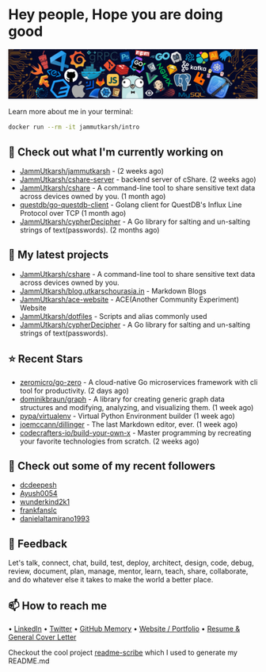 # Hey people, Hope you are doing good

![Image](https://github.com/JammUtkarsh/jammutkarsh/blob/main/github-banner.png?raw=true)

Learn more about me in your terminal:

```bash
docker run --rm -it jammutkarsh/intro
```

## 👷 Check out what I'm currently working on

- [JammUtkarsh/jammutkarsh](https://github.com/JammUtkarsh/jammutkarsh) -  (2 weeks ago)
- [JammUtkarsh/cshare-server](https://github.com/JammUtkarsh/cshare-server) - backend server of cShare. (2 weeks ago)
- [JammUtkarsh/cshare](https://github.com/JammUtkarsh/cshare) - A command-line tool to share sensitive text data across devices owned by you. (1 month ago)
- [questdb/go-questdb-client](https://github.com/questdb/go-questdb-client) - Golang client for QuestDB&#39;s Influx Line Protocol over TCP (1 month ago)
- [JammUtkarsh/cypherDecipher](https://github.com/JammUtkarsh/cypherDecipher) - A Go library for salting and un-salting strings of text(passwords). (2 months ago)

## 🌱 My latest projects

- [JammUtkarsh/cshare](https://github.com/JammUtkarsh/cshare) - A command-line tool to share sensitive text data across devices owned by you.
- [JammUtkarsh/blog.utkarschourasia.in](https://github.com/JammUtkarsh/blog.utkarschourasia.in) - Markdown Blogs
- [JammUtkarsh/ace-website](https://github.com/JammUtkarsh/ace-website) - ACE(Another Community Experiment) Website
- [JammUtkarsh/dotfiles](https://github.com/JammUtkarsh/dotfiles) - Scripts and alias commonly used
- [JammUtkarsh/cypherDecipher](https://github.com/JammUtkarsh/cypherDecipher) - A Go library for salting and un-salting strings of text(passwords).

## ⭐ Recent Stars

- [zeromicro/go-zero](https://github.com/zeromicro/go-zero) - A cloud-native Go microservices framework with cli tool for productivity. (2 days ago)
- [dominikbraun/graph](https://github.com/dominikbraun/graph) - A library for creating generic graph data structures and modifying, analyzing, and visualizing them. (1 week ago)
- [pypa/virtualenv](https://github.com/pypa/virtualenv) - Virtual Python Environment builder (1 week ago)
- [joemccann/dillinger](https://github.com/joemccann/dillinger) - The last Markdown editor, ever. (1 week ago)
- [codecrafters-io/build-your-own-x](https://github.com/codecrafters-io/build-your-own-x) - Master programming by recreating your favorite technologies from scratch. (2 weeks ago)

## 👯 Check out some of my recent followers

- [dcdeepesh](https://github.com/dcdeepesh)
- [Ayush0054](https://github.com/Ayush0054)
- [wunderkind2k1](https://github.com/wunderkind2k1)
- [frankfanslc](https://github.com/frankfanslc)
- [danielaltamirano1993](https://github.com/danielaltamirano1993)

## 💬 Feedback

Let's talk, connect, chat, build, test, deploy, architect, design, code, debug, review, document, plan, manage, mentor, learn, teach, share, collaborate, and do whatever else it takes to make the world a better place.

## 📫 How to reach me

  &bullet; [LinkedIn](https://www.linkedin.com/in/5utkarshc/)
  &bullet; [Twitter](https://twitter.com/JammUtkarsh)
  &bullet; [GitHub Memory](https://githubmemory.com/@JammUtkarsh)
  &bullet; [Website / Portfolio](https://utkarshchourasia.in/)
  &bullet; [Resume & General Cover Letter](https://drive.google.com/drive/folders/1ci7ngCK4trDgoGHongJxUamzC4hm0AqE?usp=sharing)

Checkout the cool project [readme-scribe](https://github.com/muesli/readme-scribe) which I used to generate my README.md
